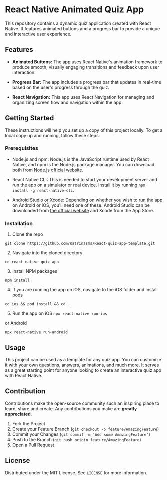 # React Native Animated Quiz App

This repository contains a dynamic quiz application created with React Native. It features animated buttons and a progress bar to provide a unique and interactive user experience.

## Features

- **Animated Buttons:** The app uses React Native's animation framework to produce smooth, visually engaging transitions and feedback upon user interaction.

- **Progress Bar:** The app includes a progress bar that updates in real-time based on the user's progress through the quiz.

- **React Navigation:** This app uses React Navigation for managing and organizing screen flow and navigation within the app.

## Getting Started

These instructions will help you set up a copy of this project locally. To get a local copy up and running, follow these steps:

### Prerequisites

- Node.js and npm: Node.js is the JavaScript runtime used by React Native, and npm is the Node.js package manager. You can download both from [Node.js official website](https://nodejs.org/).

- React Native CLI: This is needed to start your development server and run the app on a simulator or real device. Install it by running `npm install -g react-native-cli`.

- Android Studio or Xcode: Depending on whether you wish to run the app on Android or iOS, you'll need one of these. Android Studio can be downloaded from [the official website](https://developer.android.com/studio) and Xcode from the App Store.

### Installation

1. Clone the repo

```git clone https://github.com/Katrinasms/React-quiz-app-template.git```

2. Navigate into the cloned directory

```cd react-native-quiz-app```

3. Install NPM packages

```npm install```

4. If you are running the app on iOS, navigate to the iOS folder and install pods

```cd ios && pod install && cd ..```

5. Run the app on iOS
```npx react-native run-ios```

or Android

```npx react-native run-android```


## Usage

This project can be used as a template for any quiz app. You can customize it with your own questions, answers, animations, and much more. It serves as a great starting point for anyone looking to create an interactive quiz app with React Native.

## Contribution

Contributions make the open-source community such an inspiring place to learn, share and create. Any contributions you make are **greatly appreciated**.

1. Fork the Project
2. Create your Feature Branch (`git checkout -b feature/AmazingFeature`)
3. Commit your Changes (`git commit -m 'Add some AmazingFeature'`)
4. Push to the Branch (`git push origin feature/AmazingFeature`)
5. Open a Pull Request

## License

Distributed under the MIT License. See `LICENSE` for more information.